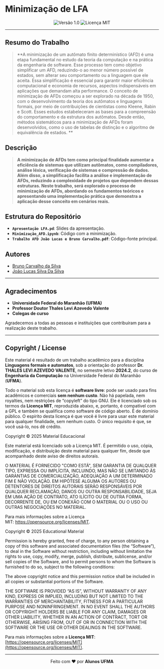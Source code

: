 # Minimização de LFA

<div align="center">
  <img src="https://img.shields.io/badge/Versão-1.0-blue.svg" alt="Versão 1.0">
  <img src="https://img.shields.io/badge/Licença-MIT-green.svg" alt="Licença MIT">
</div>

---

## Resumo do Trabalho

> **A minimização de um autômato finito determinístico (AFD) é uma etapa fundamental no estudo da teoria da computação e na prática da engenharia de software. Esse processo tem como objetivo simplificar um AFD, reduzindo-o ao menor número possível de estados, sem alterar seu comportamento ou a linguagem que ele aceita. Essa simplificação é essencial para garantir maior eficiência computacional e economia de recursos, aspectos indispensáveis em aplicações que demandam alta performance. O conceito de minimização de AFDs começou a ser explorado na década de 1950, com o desenvolvimento da teoria dos autômatos e linguagens formais, por meio de contribuições de cientistas como Kleene, Rabin e Scott. Esses estudos estabeleceram as bases para a compreensão do comportamento e da estrutura dos autômatos. Desde então, métodos sistemáticos para a minimização de AFDs foram desenvolvidos, como o uso de tabelas de distinção e o algoritmo de equivalência de estados. **

## Descrição

> **A minimização de AFDs tem como principal finalidade aumentar a eficiência de sistemas que utilizam autômatos, como compiladores, análise léxica, verificação de sistemas e compressão de dados. Além disso, a simplificação facilita a análise e implementação de AFDs, reduzindo a complexidade de projetos que dependem dessas estruturas. Neste trabalho, será explorado o processo de minimização de AFDs, abordando os fundamentos teóricos e apresentando uma implementação prática que demonstra a aplicação desse conceito em cenários reais.**

## Estrutura do Repositório 

- **`Apresentação LFA.pd`**: Slides da apresentação.
- **`Minimização_AFD.ipynb`**: Código com a minimização.
- **`Trabalho AFD João Lucas e Bruno Carvalho.pdf`**: Código-fonte principal.


## Autores

- [Bruno Carvalho da Silva](bruno.carvalho1@discente.ufma.br)  
- [João Lucas Silva Da Silva](jls.silva@discente.ufma.br)
    
---

## Agradecimentos

- **Universidade Federal do Maranhão (UFMA)**  
- **Professor Doutor Thales Levi Azevedo Valente**  
- **Colegas de curso**

Agradecemos a todas as pessoas e instituições que contribuíram para a realização deste trabalho.

---


## Copyright / License

Este material é resultado de um trabalho acadêmico para a disciplina **Linguagens formais e automatos**, sob a orientação do professor **Dr. THALES LEVI AZEVEDO VALENTE**, no semestre letivo **2024.2**, do curso de **Engenharia da Computação** na Universidade Federal do Maranhão (**UFMA**).

Todo o material sob esta licença é **software livre**: pode ser usado para fins acadêmicos e comerciais **sem nenhum custo**. Não há papelada, nem royalties, nem restrições de “copyleft” do tipo GNU. Ele é licenciado sob os termos da **Licença MIT**, reproduzida abaixo, e, portanto, é compatível com a GPL e também se qualifica como software de código aberto. É de domínio público. O espírito desta licença é que você é livre para usar este material para qualquer finalidade, sem nenhum custo. O único requisito é que, se você usá-lo, nos dê crédito.



Copyright © 2025 Material Educacional

Este material está licenciado sob a Licença MIT. É permitido o uso, cópia, modificação, e distribuição deste material para qualquer fim, desde que acompanhado deste aviso de direitos autorais.

O MATERIAL É FORNECIDO "COMO ESTÁ", SEM GARANTIA DE QUALQUER TIPO, EXPRESSA OU IMPLÍCITA, INCLUINDO, MAS NÃO SE LIMITANDO ÀS GARANTIAS DE COMERCIALIZAÇÃO, ADEQUAÇÃO A UM DETERMINADO FIM E NÃO VIOLAÇÃO. EM HIPÓTESE ALGUMA OS AUTORES OU DETENTORES DE DIREITOS AUTORAIS SERÃO RESPONSÁVEIS POR QUALQUER RECLAMAÇÃO, DANOS OU OUTRA RESPONSABILIDADE, SEJA EM UMA AÇÃO DE CONTRATO, ATO ILÍCITO OU DE OUTRA FORMA, DECORRENTE DE, OU EM CONEXÃO COM O MATERIAL OU O USO OU OUTRAS NEGOCIAÇÕES NO MATERIAL.

Para mais informações sobre a Licença MIT: https://opensource.org/licenses/MIT.

Copyright © 2025 Educational Material

Permission is hereby granted, free of charge, to any person obtaining a copy of this software and associated documentation files (the “Software”), to deal in the Software without restriction, including without limitation the rights to use, copy, modify, merge, publish, distribute, sublicense, and/or sell copies of the Software, and to permit persons to whom the Software is furnished to do so, subject to the following conditions:

The above copyright notice and this permission notice shall be included in all copies or substantial portions of the Software.

THE SOFTWARE IS PROVIDED “AS IS”, WITHOUT WARRANTY OF ANY KIND, EXPRESS OR IMPLIED, INCLUDING BUT NOT LIMITED TO THE WARRANTIES OF MERCHANTABILITY, FITNESS FOR A PARTICULAR PURPOSE AND NONINFRINGEMENT. IN NO EVENT SHALL THE AUTHORS OR COPYRIGHT HOLDERS BE LIABLE FOR ANY CLAIM, DAMAGES OR OTHER LIABILITY, WHETHER IN AN ACTION OF CONTRACT, TORT OR OTHERWISE, ARISING FROM, OUT OF OR IN CONNECTION WITH THE SOFTWARE OR THE USE OR OTHER DEALINGS IN THE SOFTWARE.

Para mais informações sobre a **Licença MIT**: [https://opensource.org/licenses/MIT](https://opensource.org/licenses/MIT).

---

<div align="center">
Feito com ♥ por <strong>Alunos UFMA</strong>
</div>
